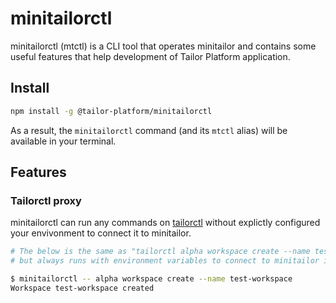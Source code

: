 # minitailorctl

minitailorctl (mtctl) is a CLI tool that operates minitailor and contains some useful features that help development of Tailor Platform application.

## Install

```bash
npm install -g @tailor-platform/minitailorctl
```

As a result, the `minitailorctl` command (and its `mtctl` alias) will be available in your terminal.

## Features

### Tailorctl proxy

minitailorctl can run any commands on [tailorctl](https://github.com/tailor-platform/tailorctl) without explictly configured your envivonment to connect it to minitailor.

```bash
# The below is the same as "tailorctl alpha workspace create --name test-workspace",
# but always runs with environment variables to connect to minitailor internally.

$ minitailorctl -- alpha workspace create --name test-workspace
Workspace test-workspace created
```
